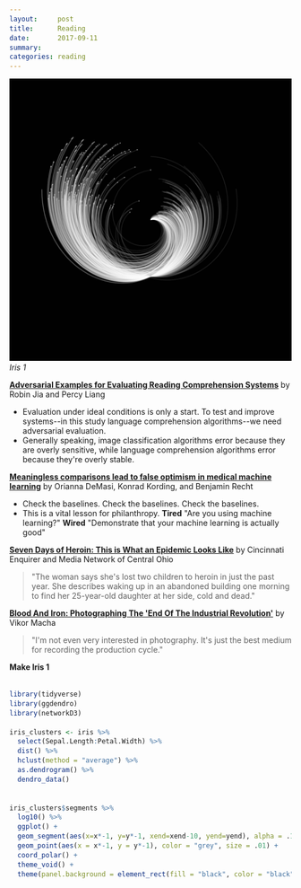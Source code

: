 ```yaml
---
layout:     post
title:      Reading
date:       2017-09-11
summary:    
categories: reading
---
```


![](/images/polarcaine.jpg)
*Iris 1*



**[Adversarial Examples for Evaluating Reading Comprehension Systems](https://nlp.stanford.edu/pubs/jia2017adversarial.pdf)**
by Robin Jia and Percy Liang

- Evaluation under ideal conditions is only a start. To test and improve systems--in this study language comprehension algorithms--we need adversarial evaluation.
- Generally speaking, image classification algorithms error because they are overly sensitive, while language comprehension algorithms error because they're overly stable.

**[Meaningless comparisons lead to false optimism in medical machine learning](https://arxiv.org/pdf/1707.06289.pdf)**
by Orianna DeMasi, Konrad Kording, and Benjamin Recht

- Check the baselines. Check the baselines. Check the baselines.
- This is a vital lesson for philanthropy. **Tired** "Are you using machine learning?" **Wired** "Demonstrate that your machine learning is actually good"

**[Seven Days of Heroin: This is What an Epidemic Looks Like](http://www.cincinnati.com/pages/interactives/seven-days-of-heroin-epidemic-cincinnati/)**
by Cincinnati Enquirer and Media Network of Central Ohio

> "The woman says she's lost two children to heroin in just the past year. She describes waking up in an abandoned building one morning to find her 25-year-old daughter at her side, cold and dead."

**[Blood And Iron: Photographing The 'End Of The Industrial Revolution'](https://www.rferl.org/a/technology-industry-photographs/28457003.html)**
by Vikor Macha

>"I'm not even very interested in photography. It's just the best medium for recording the production cycle."


**Make Iris 1**
```R

library(tidyverse)
library(ggdendro)
library(networkD3)

iris_clusters <- iris %>%
  select(Sepal.Length:Petal.Width) %>%
  dist() %>%
  hclust(method = "average") %>%
  as.dendrogram() %>%
  dendro_data()


iris_clusters$segments %>%
  log10() %>%
  ggplot() +
  geom_segment(aes(x=x*-1, y=y*-1, xend=xend-10, yend=yend), alpha = .1, color = "white") +
  geom_point(aes(x = x*-1, y = y*-1), color = "grey", size = .01) +
  coord_polar() +
  theme_void() +
  theme(panel.background = element_rect(fill = "black", color = "black")) 

```
